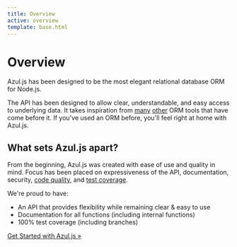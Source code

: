 ```yaml
---
title: Overview
active: overview
template: base.html
---
```


# Overview

Azul.js has been designed to be the most elegant relational database ORM for
Node.js.

The API has been designed to allow clear, understandable, and easy access to
underlying data. It takes inspiration from [many][django] [other][rails] ORM
tools that have come before it. If you've used an ORM before, you'll feel
right at home with Azul.js.

## What sets Azul.js apart?

From the beginning, Azul.js was created with ease of use and quality in mind.
Focus has been placed on expressiveness of the API, documentation, security,
[code quality][azul-codeclimate], and [test coverage][azul-coveralls].

We're proud to have:

  - An API that provides flexibility while remaining clear & easy to use
  - Documentation for all functions (including internal functions)
  - 100% test coverage (including branches)


<p class="text-center">
  <a class="btn btn-primary btn-lg" href="/guides/getting-started.html" role="button">Get Started with Azul.js &raquo;</a>
</p>

[django]: https://www.djangoproject.com/
[rails]: http://rubyonrails.org/

[azul-codeclimate]: https://codeclimate.com/github/wbyoung/azul
[azul-coveralls]: https://coveralls.io/r/wbyoung/azul
